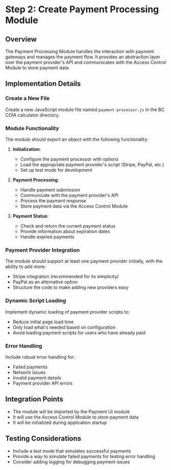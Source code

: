 # Step 2: Create Payment Processing Module

## Overview
The Payment Processing Module handles the interaction with payment gateways and manages the payment flow. It provides an abstraction layer over the payment provider's API and communicates with the Access Control Module to store payment data.

## Implementation Details

### Create a New File
Create a new JavaScript module file named `payment-processor.js` in the BC COIA calculator directory.

### Module Functionality
The module should export an object with the following functionality:

1. **Initialization**:
   - Configure the payment processor with options
   - Load the appropriate payment provider's script (Stripe, PayPal, etc.)
   - Set up test mode for development

2. **Payment Processing**:
   - Handle payment submission
   - Communicate with the payment provider's API
   - Process the payment response
   - Store payment data via the Access Control Module

3. **Payment Status**:
   - Check and return the current payment status
   - Provide information about expiration dates
   - Handle expired payments

### Payment Provider Integration
The module should support at least one payment provider initially, with the ability to add more:
- Stripe integration (recommended for its simplicity)
- PayPal as an alternative option
- Structure the code to make adding new providers easy

### Dynamic Script Loading
Implement dynamic loading of payment provider scripts to:
- Reduce initial page load time
- Only load what's needed based on configuration
- Avoid loading payment scripts for users who have already paid

### Error Handling
Include robust error handling for:
- Failed payments
- Network issues
- Invalid payment details
- Payment provider API errors

## Integration Points
- The module will be imported by the Payment UI module
- It will use the Access Control Module to store payment data
- It will be initialized during application startup

## Testing Considerations
- Include a test mode that simulates successful payments
- Provide a way to simulate failed payments for testing error handling
- Consider adding logging for debugging payment issues
